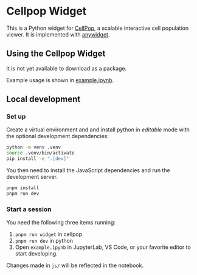 # Cellpop Widget
This is a Python widget for [CellPop](https://github.com/hms-dbmi/cellpop/), a scalable interactive cell population viewer. It is implemented with [anywidget](https://github.com/manzt/anywidget/). 

## Using the Cellpop Widget
It is not yet available to download as a package. 

Example usage is shown in [example.ipynb](./example.ipynb).

## Local development

### Set up

Create a virtual environment and and install python in *editable* mode with the optional development dependencies:

```sh
python -m venv .venv
source .venv/bin/activate
pip install -e ".[dev]"
```

You then need to install the JavaScript dependencies and run the development server.

```sh
pnpm install
pnpm run dev
```

### Start a session
You need the following three items running: 
1. `pnpm run widget` in cellpop
2. `pnpm run dev` in python
3. Open `example.ipynb` in JupyterLab, VS Code, or your favorite editor
to start developing. 

Changes made in `js/` will be reflected in the notebook.
